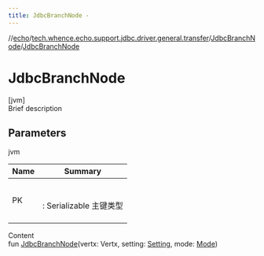 ```yaml
---
title: JdbcBranchNode -
---
```

//[echo](../../index.md)/[tech.whence.echo.support.jdbc.driver.general.transfer](../index.md)/[JdbcBranchNode](index.md)/[JdbcBranchNode](-jdbc-branch-node.md)



# JdbcBranchNode  
[jvm]  
Brief description  


## Parameters  
  
jvm  
  
|  Name|  Summary| 
|---|---|
| PK| <br><br>: Serializable 主键类型<br><br>
  
  
Content  
fun [JdbcBranchNode](-jdbc-branch-node.md)(vertx: Vertx, setting: [Setting](../../tech.whence.echo.dal.transfer.project/-setting/index.md), mode: [Mode](../../tech.whence.echo.dal.transfer/-mode/index.md))  



